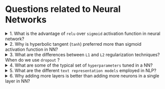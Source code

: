 # Questions related to Neural Networks

<details> <summary>1. What is the advantage of <code>relu</code> over <code>sigmoid</code> activation function in neural network?</summary>
<br>
Ans: Relu can help in faster gradient descent compared to sigmoid. Relu does NOT have the expensive **exponential function** to compute like that of sigmoid
Also, gradient of sigmoid is atmost 0.25. So if there are many layers in NN, you will multiply these gradients, and the product of many smaller than 1 values goes to zero very quickly (vanishing gradient). <br>   
<br>

**Some facts:** <br> 
![](./docs/sigmoid.png) <br>
![](./docs/relu.png) <br>
- sigmoid value ranges from `0 to 1` (when x tends to minus infinity, denominator becomes too huge, hence value will be close to 0) <br>
- As x increases, sigmoid(x) tends to 1 and derivative of sigmoid(x) tends to 0 (the gradient of sigmoids becomes increasingly small as the absolute value of x increases.) <br>
![](./docs/first_derivative_of_sigmoid(1).png) <br>
![](./docs/first_derivative_of_sigmoid(2).png) <br>
 
- relu value ranges from 0 to no upper limit! <br>
- gradient of relu is always a constant (because derivative of x over x is 1). Hence multiplying gradients will not explode it. The constant gradient of ReLUs results in faster learning. <br>
- But dying relu is a problem. if too many activations get below zero then most of the units(neurons) in network with Relu will simply output zero, in other words, die and thereby prohibiting learning.(This can be handled, to some extent, by using Leaky-Relu instead.) <br>
P.S
<br>

- Refer [here](https://stats.stackexchange.com/questions/126238/what-are-the-advantages-of-relu-over-sigmoid-function-in-deep-neural-networks) for detailed discussion
- (to create math equations like above use [this link](http://mathurl.com/)) 
 
 ![\Large x=\frac{-b\pm\sqrt{b^2-4ac}}{2a}](https://latex.codecogs.com/svg.latex?x%3D%5Cfrac%7B-b%5Cpm%5Csqrt%7Bb%5E2-4ac%7D%7D%7B2a%7D)
 
</details>

<details> <summary>2. Why is hyperbolic tangent (<code>tanh</code>) preferred more than sigmoid activation function in NN? </summary>
<br>
 
 ![sigmoid-vs-tanh](https://i.stack.imgur.com/o0JA0.png) <br>
 
 - tanh function has larger derivatives and this (somehow?) helps in minimizing cost function faster <br>
 - the outputs using tanh centre around 0 rather than sigmoid's 0.5, and this "makes learning for the next layer a little bit easier". <br>
 
 reference [here](https://stats.stackexchange.com/questions/330559/why-is-tanh-almost-always-better-than-sigmoid-as-an-activation-function)
 </details>

 
 <details> <summary>3. What are the differences between <code>L1</code> and <code>L2</code> regularization techniques? When do we use <code>dropout</code> ?</summary>
<br>
 - All 3 techiques lead to simpler NNs. Hence, more `generalizable` <br>
 - `cost_function` = `Loss` + `Regularization` <br>
 - Regularization: <br>
 `L2` (Ridge) Regularization: <br>
 
 ![](https://cdn.analyticsvidhya.com/wp-content/uploads/2018/04/Screen-Shot-2018-04-04-at-1.59.54-AM.png) <br>
 `L1` (Lasso) Regularization: <br>
 
 ![](https://cdn.analyticsvidhya.com/wp-content/uploads/2018/04/Screen-Shot-2018-04-04-at-1.59.57-AM.png) <br>
 
> From a practical standpoint, L1 tends to shrink coefficients to zero whereas L2 tends to shrink coefficients evenly. L1 is therefore useful for **feature selection**, as we can drop any variables associated with coefficients that go to zero. L2, on the other hand, is useful when you have collinear/codependent features. (An example pair of codependent features is `gender` and `ispregnant` since only females can be `ispregnant`.)

 <br>
 
> `Dropout` also simplifies NNs and is the most frequently used regularization technique in the field of deep learning (because it yields better results)
<br>
 
> The probability of choosing how many nodes should be dropped is the hyperparameter of the dropout function.
 
Sources: <br> 
- https://explained.ai/regularization/L1vsL2.html <br>
- https://www.analyticsvidhya.com/blog/2018/04/fundamentals-deep-learning-regularization-techniques/
 
 
 </details>
 
 <details> <summary>4. What are some of the typical set of <code>hyperparameters</code> tuned in a NN?</summary>
 
 - #hidden layers
 - #hidden units in each layer
 - #iterations (or epoch size)
 - #mini-batch size
 - choice of activation fn (e.g.: relu, tanh, etc.,)
 - choice of optimizer (e.g.: sgd, asgd, rmsprop,momentum, adam, etc.,)
 - learning rate
 - choice of regularization techniques
 
 </details>
 
 <details> <summary>5. What are the different <code>text representation models</code> employed in NLP?</summary>
 <br>
TL;DR version from Source [1]
 - I) Categorical word representation (e.g.: One-hot Encoding/ Bag of words) <br> 
 - II) Weighted Word representation (e.g.: TF-IDF) <br>
 (both I and II suffer from the curse of high dimensionality; dimension length = vocab length) <br>
 - III) Representation Learning (trained based on a Self-supervised Learning technique like Language Model) <br>
     - a. Distributed Representations (e.g.: Word2Vec, FastText, GloVe) <br>
     - b. Contextual Embeddings (before Transformer) (e.g.: ULMFiT, ELMo, Context2Vector, USE made from Deep Averaging Networks) <br>
     - c. Transformer-based Pre-trained Language Models (not exhaustive) <br>
         - Universal Sentence Encoder (version made from Transformer Encoder)     
         - GPT1, 2 and 3 (OpenAI Transformer) <br>
         - Bidirectional Encoder Representations from Transformers (BERT) <br>
         - XLNet <br>
         - ALBERT <br>
         - RoBERTa <br>
         - StructBERT <br>
         - DistillBERT <br>
         - MegatronLM <br>
         - Ernie and Ernie 2.0 <br>
         - BART <br>
         - T5 (Text2Text Transfer Transformer) <br>

Source: 
 - [1] A Comprehensive Survey on Word Representation Models: From Classical to State-Of-The-Art Word Representation Language Models https://arxiv.org/pdf/2010.15036v1.pdf <br>
 - Evolution of Transfer Learning in Natural Language Processing Paper: https://arxiv.org/pdf/1910.07370.pdf

 </details>
 
 <details> <summary>6. Why adding more layers is better than adding more neurons in a single layer in NN?</summary>
 
 
[1] Yoshua Bengio Explanation <br>
> Adding a layer increases the depth, and allows the network to represent more complex, more non-linear functions, *which might otherwise not be representable efficiently by a less deep network*
 
[2] NNs with many layers perform significantly better than NNs with a single layer (of equal no. of parameters) because of more non-linearity in the NN with many layers
 
 Source: 
 - [1] https://www.quora.com/What-is-a-difference-between-adding-one-more-layer-and-increasing-neurons-in-one-layer
 - [2] https://www.quora.com/Why-do-neural-networks-with-more-layers-perform-better-than-a-single-layer-MLP-with-a-number-of-neurons-that-leads-to-the-same-number-of-parameters
  </details>
